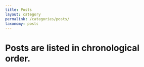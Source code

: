 ```yaml
---
title: Posts
layout: category
permalink: /categories/posts/
taxonomy: posts
---
```


# Posts are listed in chronological order.